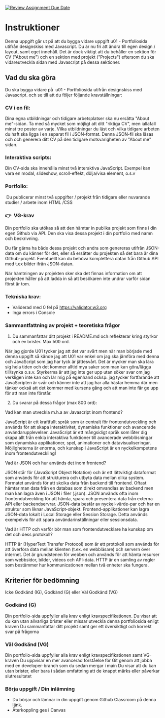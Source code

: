 [![Review Assignment Due Date](https://classroom.github.com/assets/deadline-readme-button-22041afd0340ce965d47ae6ef1cefeee28c7c493a6346c4f15d667ab976d596c.svg)](https://classroom.github.com/a/Y0f03qEq)
# Instruktioner

Denna uppgift går ut på att du bygga vidare uppgift u01 - Portfoliosida utifrån designskiss med Javascript. Du är nu fri att ändra till egen design / layout, samt eget innehåll. Det är dock viktigt att du behåller en sektion för CV ("About me") och en sektion med projekt ("Projects") eftersom du ska vidareutveckla sidan med Javascript på dessa sektioner. 

## Vad du ska göra

Du ska bygga vidare på  u01 - Portfoliosida utifrån designskiss med Javascript. och se till att du följer följande kravställningar: 

### CV i en fil:
Dina egna utbildningar och tidigare arbetsplatser ska nu ersätta "About me"-sidan. Ta med så mycket som möjligt att ditt "riktiga CV", men iallafall minst tre poster av varje.
Vilka utbildningar du läst och vilka tidigare arbeten du haft ska ligga i en separat fil i JSON-format. Denna JSON-fil ska läsas och och generera ditt CV på den tidigare motsvarigheten av "About me" sidan.


### Interaktiva scripts:
Din CV-sida ska innehålla minst två interaktiva JavaScript. Exempel kan vara en modal, slideshow, scroll-effekt, dölja/visa element, o.s.v

### Portfolio:
 Du publicerar minst två uppgifter / projekt från tidigare eller nuvarande studier / arbete inom HTML /CSS

### 👉  VG-krav

Din portfolio ska utökas så att den hämtar in publika projekt som finns i din egen Github via API. Den ska visa dessa projekt i din portfolio med namn och beskrivning.

Du får gärna ha både dessa projekt och andra som genereras utifrån JSON-data om du känner för det, eller så ersätter du projekten så det bara är dina Github-projekt. Eventuellt kan du behöva komplettera datan från Github API med t.ex bilder ifrån JSON-datan.

När hämtningen av projekten sker ska det finnas information om att projekten håller på att ladda in så att besökaren inte undrar varför sidan först är tom.

### Tekniska krav:
* Validerad med 0 fel på https://validator.w3.org
* Inga errors i Console

### Sammantfattning av projekt + teoretiska frågor

1. Du sammanfattar ditt projekt i README.md och reflekterar kring styrkor och ev brister. Max 500 ord.

När jag gjorde U01 tycker jag att det var svårt men när man började med denna uppgift så kände jag att U01 var enkel om jag ska jämföra med denna och JavaScript som jag har tyck är jättesvårt. Det är mycker man ska lära sig hela tiden och det kommer alltid mya saker som man kan göra/lägga till/synka o.s.v. Styrkerma är att jag inte ger upp utan söker svar om jag verkligen inte kan och lär mig på egenhand ocksp. 
jag tycker fortfarande att JavaScripten är svår och känner inte att jag har alla hästar hemma där men tänker också att det kommer med kursens gång och att man inte får ge upp för att man inte förstår. 


2. Du svarar på dessa frågor (max 800 ord):

Vad kan man utveckla m.h.a av Javascript inom frontend?

JavaScript är ett kraftfullt språk som är centralt för frontendutveckling och används för att skapa interaktivitet, dynamiska funktioner och avancerade användarupplevelser.
JavaScript är ett mångsidigt språk som låter dig skapa allt från enkla interaktiva funktioner till avancerade webblösningar som dynamiska applikationer, spel, animationer och datavisualiseringar. Möjligheterna är enorma, och kunskap i JavaScript är en nyckelkompetens inom frontendutveckling!

Vad är JSON och hur används det inom frontend?

JSON står för (JavaScript Object Notation) och är ett lättviktigt dataformat som används för att strukturera och utbyta data mellan olika system. Formatet används för att skcika data från backend till frontend. 
Oftast hämtar man data från en databas som direkt omvandlas av backend men man kan lagra även i JSON i filer (.json). 
JSON används ofta inom frontendutveckling för att hämta, spara och presentera data från externa API eller backendservrar.
JSON-data består av nyckel-värde-par och har en struktur som liknar JavaScript-objekt.
Frontend-applikationer kan lagra JSON-data lokalt i Local Storage eller Session Storage. Detta används exempelvis för att spara användarinställningar eller sessionsdata.

Vad är HTTP och varför bör man som frontendutvecklare ha kunskap om det och dess protokoll?

HTTP är (HyperText Transfer Protocol) som är ett protokoll som används för att överföra data mellan klienten (t.ex. en webbläsare) och servern över internet. Det är grundstenen för webben och används för att hämta resurser som webbsidor, bilder, videos och API-data.
HTTP är en samling av regler som bestämmer hur kommunicationen mellan två enheter ska fungera. 

## Kriterier för bedömning

Icke Godkänd (IG), Godkänd (G) eller Väl Godkänd (VG)

### Godkänd (G)
Din portfolio-sida uppfyller alla krav enligt kravspecifikationen.
Du visar att du kan utan allvarliga brister eller missar utveckla denna portfoliosida enligt kraven
Du sammanfattar ditt projekt samt ger ett översiktligt och korrekt svar på frågorna

### Väl Godkänd (VG)

Din portfolio-sida uppfyller alla krav enligt kravspecifikationen samt VG-kraven
Du uppvisar en mer avancerad förståelse för Git genom att jobba med en developer-branch som du sedan mergar i main
Du visar att du kan utan brister, eller bara i sådan omfattning att de knappt märks eller påverkar slutresultatet

### Börja uppgift / Din inlämning
* Du börjar och lämnar in din uppgift genom Github Classroom på denna länk.
* Återkoppling ges i Canvas











# 
